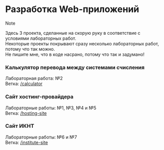 # Разработка Web-приложений

> [!NOTE]  
> Здесь 3 проекта, сделанные на скорую руку в соответствие с условиями лабораторных работ.<br>
> Некоторые проекты покрывают сразу несколько лабораторных работ, потому что так можно.<br>
> Не пишите мне, что в коде насрано, потому что так и задумано!

### Калькулятор перевода между системами счисления
Лабораторная работа: №2<br>
Ветка: [/calculator](/calculator)

### Сайт хостинг-провайдера
Лабораторные работы: №1, №3, №4 и №5<br>
Ветка: [/hosting-site](/hosting-site)

### Сайт ИКНТ
Лабораторные работы: №6 и №7<br>
Ветка: [/institute-site](/institute-site)
